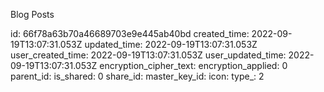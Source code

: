 Blog Posts

id: 66f78a63b70a46689703e9e445ab40bd
created_time: 2022-09-19T13:07:31.053Z
updated_time: 2022-09-19T13:07:31.053Z
user_created_time: 2022-09-19T13:07:31.053Z
user_updated_time: 2022-09-19T13:07:31.053Z
encryption_cipher_text: 
encryption_applied: 0
parent_id: 
is_shared: 0
share_id: 
master_key_id: 
icon: 
type_: 2